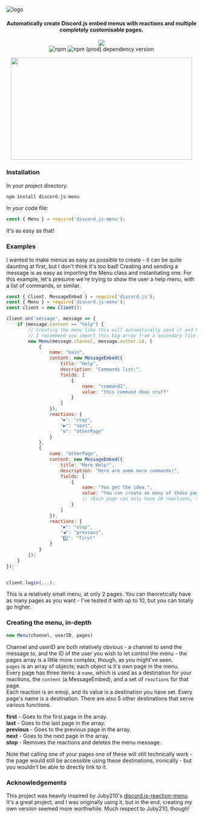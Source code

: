 ![logo](https://i.imgur.com/nQSqrrk.png)
<h4 align="center">Automatically create Discord.js embed menus with reactions and multiple completely customisable pages.</h4>

<p align="center">
    <a href="https://nodei.co/npm/discord.js-menu/"><img src="https://nodei.co/npm/discord.js-menu.png"></a><br>
    <img alt="npm" src="https://img.shields.io/npm/dw/discord.js-menu">
    <img alt="npm (prod) dependency version" src="https://img.shields.io/npm/dependency-version/discord.js-menu/discord.js">
</p>

<p align="center">
    <img src="https://i.imgur.com/mFA31kh.gif" width="480" height="270"> 
</p>

### Installation
In your project directory:
```bash
npm install discord.js-menu
```
In your code file:
```js
const { Menu } = require('discord.js-menu');
```
It's as easy as that!

### Examples
I wanted to make menus as easy as possible to create - it can be quite daunting at first, but I don't think it's too bad!
Creating and sending a message is as easy as importing the Menu class and instantiating one.
For this example, let's presume we're trying to show the user a help menu, with a list of commands, or similar.
```js
const { Client, MessageEmbed } = require('discord.js');
const { Menu } = require('discord.js-menu');
const client = new Client();

client.on('message', message => {
    if (message.content == "help") {
        // Creating the menu like this will automatically send it and handle reactions - basically everything.
        // I recommend you import this big array from a secondary file to clean up your code - your choice though.
        new Menu(message.channel, message.author.id, [
            {
                name: "main",
                content: new MessageEmbed({
                    title: "Help",
                    description: "Commands list:",
                    fields: [
                        {
                            name: "command1",
                            value: "this command does stuff"
                        }
                    ]
                }),
                reactions: {
                    "⏹": "stop",
                    "▶": "next",
                    "⚙": "otherPage"
                }
            },
            {
                name: "otherPage",
                content: new MessageEmbed({
                    title: "More Help!",
                    description: "Here are some more commands!",
                    fields: [
                        {
                            name: "You get the idea.",
                            value: "You can create as many of these pages as you like."
                            // (Each page can only have 20 reactions, though. Discord's fault.)
                        }
                    ]
                }),
                reactions: {
                    "⏹": "stop",
                    "◀": "previous",
                    "1️⃣": "first"
                }
            }
        ]);
    }
});


client.login(...);
```
This is a relatively small menu, at only 2 pages. You can theoretically have as many pages as you want - I've tested it with up to 10, but you can totally go higher.

### Creating the menu, in-depth
```js
new Menu(channel, userID, pages)
```
Channel and userID are both relatively obvious - a channel to send the message to, and the ID of the user you wish to let control the menu - the pages array is a little more complex, though, as you might've seen.  
`pages` is an array of objects; each object is it's own page in the menu.  
Every page has three items: a `name`, which is used as a destination for your reactions, the `content` (a MessageEmbed), and a set of `reactions` for that page.  
Each reaction is an emoji, and its value is a destination you have set. Every page's name is a destination. There are also 5 other destinations that serve various functions.  

**first** - Goes to the first page in the array.  
**last** - Goes to the last page in the array.  
**previous** - Goes to the previous page in the array.  
**next** - Goes to the next page in the array.  
**stop** - Removes the reactions and deletes the menu message.  

Note that calling one of your pages one of these will still technically work - the page would still be accessible using these destinations, ironically - but you wouldn't be able to directly link to it.  

### Acknowledgements
This project was heavily inspired by Juby210's [discord.js-reaction-menu](https://github.com/Juby210/discord.js-reaction-menu). It's a great project, and I was originally using it, but in the end, creating my own version seemed more worthwhile. Much respect to Juby210, though!
